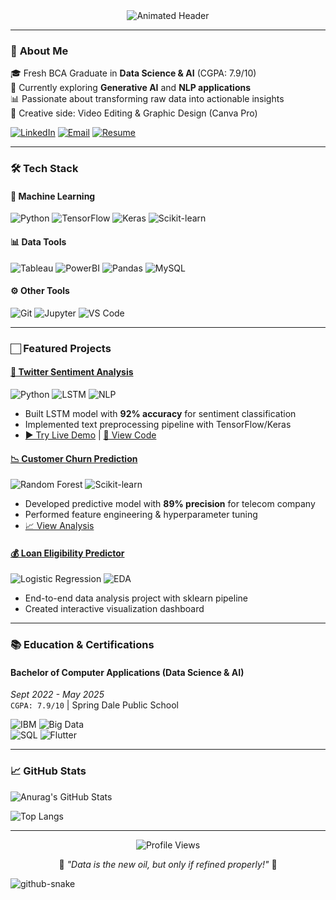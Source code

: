 <div align="center">
  <img src="https://readme-typing-svg.demolab.com?font=Fira+Code&size=28&duration=3000&pause=1000&color=22D3EE&center=true&vCenter=true&width=800&lines=Hi+👋+I'm+Anurag+Tripathi;Data+Science+Graduate+%7C+AI%2FML+Developer+%7C+Deep+Learning+Enthusiast" alt="Animated Header" />
</div>


---

### 🚀 **About Me**
🎓 Fresh BCA Graduate in **Data Science & AI** (CGPA: 7.9/10)  
🔭 Currently exploring **Generative AI** and **NLP applications**  
📊 Passionate about transforming raw data into actionable insights  
🎨 Creative side: Video Editing & Graphic Design (Canva Pro)  

[![LinkedIn](https://img.shields.io/badge/LinkedIn-Connect-%230A66C2?style=for-the-badge&logo=linkedin)](https://linkedin.com/in/anurag-tripathi-284934320)
[![Email](https://img.shields.io/badge/Email_Me-D14836?style=for-the-badge&logo=gmail&logoColor=white)](mailto:anuragyt4321@gmail.com)
[![Resume](https://img.shields.io/badge/📄_Download_Resume-4285F4?style=for-the-badge)](https://drive.google.com/your-resume-link)

---

### 🛠️ **Tech Stack**

#### 🤖 **Machine Learning**
![Python](https://img.shields.io/badge/Python-Expert-3776AB?logo=python&logoColor=white)
![TensorFlow](https://img.shields.io/badge/TensorFlow-FF6F00?logo=tensorflow&logoColor=white)
![Keras](https://img.shields.io/badge/Keras-D00000?logo=keras&logoColor=white)
![Scikit-learn](https://img.shields.io/badge/Scikit--learn-F7931E?logo=scikit-learn&logoColor=white)

#### 📊 **Data Tools**
![Tableau](https://img.shields.io/badge/Tableau-E97627?logo=tableau&logoColor=white)
![PowerBI](https://img.shields.io/badge/Power_BI-F2C811?logo=powerbi&logoColor=black)
![Pandas](https://img.shields.io/badge/Pandas-150458?logo=pandas&logoColor=white)
![MySQL](https://img.shields.io/badge/MySQL-4479A1?logo=mysql&logoColor=white)

#### ⚙️ **Other Tools**
![Git](https://img.shields.io/badge/Git-F05032?logo=git&logoColor=white)
![Jupyter](https://img.shields.io/badge/Jupyter-F37626?logo=jupyter&logoColor=white)
![VS Code](https://img.shields.io/badge/VS_Code-007ACC?logo=visual-studio-code&logoColor=white)

---

### 🏻 **Featured Projects**

#### [🧠 Twitter Sentiment Analysis](projects/sentiment-analysis)
![Python](https://img.shields.io/badge/-Python-3776AB?logo=python) ![LSTM](https://img.shields.io/badge/-LSTM-FF6F00) ![NLP](https://img.shields.io/badge/-NLP-4DC730)
- Built LSTM model with **92% accuracy** for sentiment classification
- Implemented text preprocessing pipeline with TensorFlow/Keras
- [▶️ Try Live Demo](https://colab.research.google.com/your-link) | [📂 View Code](projects/sentiment-analysis)

#### [📉 Customer Churn Prediction](projects/churn-prediction)
![Random Forest](https://img.shields.io/badge/-Random_Forest-017A4B) ![Scikit-learn](https://img.shields.io/badge/-Scikit_learn-F7931E)
- Developed predictive model with **89% precision** for telecom company
- Performed feature engineering & hyperparameter tuning
- [📈 View Analysis](projects/churn-prediction/analysis.ipynb)

#### [💰 Loan Eligibility Predictor](projects/loan-prediction)
![Logistic Regression](https://img.shields.io/badge/-Logistic_Regression-FF6F00) ![EDA](https://img.shields.io/badge/-EDA-2496ED)
- End-to-end data analysis project with sklearn pipeline
- Created interactive visualization dashboard

---

### 📚 **Education & Certifications**

#### **Bachelor of Computer Applications** (Data Science & AI)  
*Sept 2022 - May 2025*  
`CGPA: 7.9/10` | Spring Dale Public School  

![IBM](https://img.shields.io/badge/IBM_Cognos-052FAD?logo=ibm) ![Big Data](https://img.shields.io/badge/IBM_Big_Data-FF6D4A)  
![SQL](https://img.shields.io/badge/SQL_Certified(Udemy)-003B57?logo=mysql) ![Flutter](https://img.shields.io/badge/Flutter-02569B?logo=flutter)

---

### 📈 **GitHub Stats**

![Anurag's GitHub Stats](https://github-readme-stats.vercel.app/api?username=Anutri03&show_icons=true&theme=radical)

![Top Langs](https://github-readme-stats.vercel.app/api/top-langs/?username=Anutri03&layout=compact&theme=vision-friendly-dark)

---

<div align="center">
  <img src="https://komarev.com/ghpvc/?username=Anutri03&color=blueviolet&style=flat-square" alt="Profile Views"/>
  <p>🌟 <em>"Data is the new oil, but only if refined properly!"</em> 🌟</p>
</div>

<picture>
  <source media="(prefers-color-scheme: dark)" srcset="https://raw.githubusercontent.com/tobiasmeyhoefer/tobiasmeyhoefer/output/github-snake-dark.svg" />
  <source media="(prefers-color-scheme: light)" srcset="https://raw.githubusercontent.com/tobiasmeyhoefer/tobiasmeyhoefer/output/github-snake.svg" />
  <img alt="github-snake" src="https://raw.githubusercontent.com/tobiasmeyhoefer/tobiasmeyhoefer/output/github-snake.svg" />
</picture>
